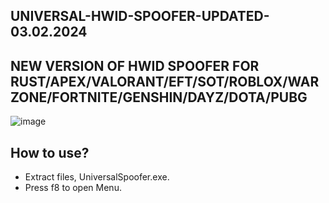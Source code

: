 ## UNIVERSAL-HWID-SPOOFER-UPDATED-03.02.2024
## NEW VERSION OF HWID SPOOFER FOR RUST/APEX/VALORANT/EFT/SOT/ROBLOX/WARZONE/FORTNITE/GENSHIN/DAYZ/DOTA/PUBG

![image](https://github.com/Faultm3/UNIVERSAL-HWID-SPOOFER/assets/165903938/ef0cd23f-0dd3-40c2-8436-5ab945a3dd11)

## How to use?
- Extract files, UniversalSpoofer.exe.
- Press f8 to open Menu.
